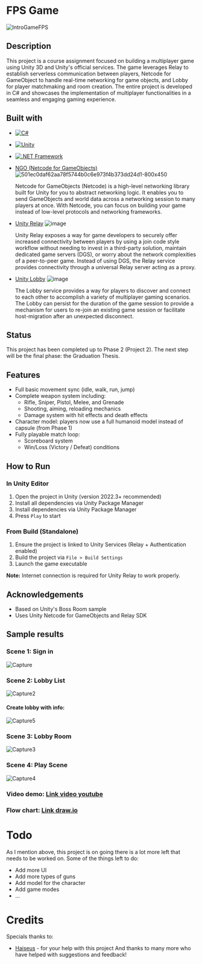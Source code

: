 # FPS Game
![IntroGameFPS](https://github.com/user-attachments/assets/a4015f2c-a13e-4d2c-b6ff-c8f0f4c08a54)


## Description
This project is a course assignment focused on building a multiplayer game using Unity 3D and Unity's official services. The game leverages Relay to establish serverless communication between players, Netcode for GameObject to handle real-time networking for game objects, and Lobby for player matchmaking and room creation. The entire project is developed in C# and showcases the implementation of multiplayer functionalities in a seamless and engaging gaming experience.

## Built with

- [![C#](https://img.shields.io/badge/C%23-%23239120.svg?style=for-the-badge&logo=c-sharp&logoColor=white)](https://learn.microsoft.com/en-us/dotnet/csharp/)
- [![Unity](https://img.shields.io/badge/Unity-%23000000.svg?style=for-the-badge&logo=unity&logoColor=white)](https://unity.com/)
- [![.NET Framework](https://img.shields.io/badge/.NET_Framework-%235C2D91.svg?style=for-the-badge&logo=dotnet&logoColor=white)](https://dotnet.microsoft.com/en-us/)

- [NGO (Netcode for GameObjects)](https://docs-multiplayer.unity3d.com/netcode/current/about/)
![501ec0daf62aa78f5744b0c6e973f4b373dd24d1-800x450](https://github.com/user-attachments/assets/93553ec0-aed1-4ccb-8a6f-77a7c54e79f5)

  Netcode for GameObjects (Netcode) is a high-level networking library built for Unity for you to abstract networking logic. It enables you to send GameObjects and world data across a networking session to many players at once. With Netcode, you can focus on building your game instead of low-level protocols and networking frameworks.

- [Unity Relay](https://docs.unity.com/ugs/manual/relay/manual/introduction)
![image](https://github.com/user-attachments/assets/f0758b91-1a1f-403a-b43b-79ce49d11983)

  Unity Relay exposes a way for game developers to securely offer increased connectivity between players by using a join code style workflow without needing to invest in a third-party solution, maintain dedicated game servers (DGS), or worry about the network complexities of a peer-to-peer game. Instead of using DGS, the Relay service provides connectivity through a universal Relay server acting as a proxy.

- [Unity Lobby](https://docs.unity.com/ugs/manual/lobby/manual/unity-lobby-service)
![image](https://github.com/user-attachments/assets/7f8c9cde-6f60-4409-b2a5-0998f084625a)

  The Lobby service provides a way for players to discover and connect to each other to accomplish a variety of multiplayer gaming scenarios. The Lobby can persist for the duration of the game session to provide a mechanism for users to re-join an existing game session or facilitate host-migration after an unexpected disconnect.
  
## Status
This project has been completed up to Phase 2 (Project 2). The next step will be the final phase: the Graduation Thesis.

## Features
- Full basic movement sync (idle, walk, run, jump)
- Complete weapon system including:
    + Rifle, Sniper, Pistol, Melee, and Grenade
    + Shooting, aiming, reloading mechanics
    + Damage system with hit effects and death effects
- Character model: players now use a full humanoid model instead of capsule (from Phase 1)
- Fully playable match loop:
    + Scoreboard system
    + Win/Loss (Victory / Defeat) conditions

## How to Run
### In Unity Editor
1. Open the project in Unity (version 2022.3+ recommended)
2. Install all dependencies via Unity Package Manager
3. Install dependencies via Unity Package Manager
4. Press `Play` to start

### From Build (Standalone)
1. Ensure the project is linked to Unity Services (Relay + Authentication enabled)
2. Build the project via `File > Build Settings`
3. Launch the game executable

**Note:** Internet connection is required for Unity Relay to work properly.

## Acknowledgements
- Based on Unity's Boss Room sample
- Uses Unity Netcode for GameObjects and Relay SDK

## Sample results
### Scene 1: Sign in

![Capture](https://github.com/user-attachments/assets/6e5ddd10-bec2-48b8-b628-9fed57acc3fa)

### Scene 2: Lobby List

![Capture2](https://github.com/user-attachments/assets/9d250f5b-9df3-42fa-8dfe-6662c9f49135)

#### Create lobby with info:

![Capture5](https://github.com/user-attachments/assets/08b2822d-a152-4423-a9a3-d12f35c0be3c)

### Scene 3: Lobby Room

![Capture3](https://github.com/user-attachments/assets/4519d947-df7a-45c1-97d4-e530de97eaed)

### Scene 4: Play Scene

![Capture4](https://github.com/user-attachments/assets/7a03938e-69b4-4b23-bdec-6d78d944d6aa)

### Video demo: [Link video youtube](https://www.youtube.com/watch?v=Jn3rT69-qWA)
### Flow chart: [Link draw.io](https://drive.google.com/file/d/1SavhWu40WVZ4tlYFkBoMBUBUQ3jDOio6/view?usp=sharing)

# Todo
As I mention above, this project is on going there is a lot more left that needs to be worked on.
Some of the things left to do:
- Add more UI
- Add more types of guns
- Add model for the character
- Add game modes
- ...

# Credits
Specials thanks to: 
- [Haiseus](https://github.com/Haiseus) - for your help with this project
And thanks to many more who have helped with suggestions and feedback! 
